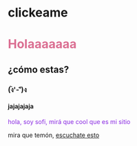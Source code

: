# clickeame
<!DOCTYPE html>
<html lang="es">
<head>
    <meta charset="UTF-8">
    <meta http-equiv="X-UA-Compatible" content="IE=edge">
    <meta name="viewport" content="width=device-width, initial-scale=1.0">
</head>
<body>
    <h1 style="color:palevioletred">Holaaaaaaa</h1>
    <h2>¿cómo estas?</h2>
    <h3>(ง︡'-'︠)ง</h3>
    <h4>jajajajaja</h4>
    <p style="color:blueviolet">hola, soy sofi, mirá que cool que es mi sitio</p>
    <p> mira que temón, <a href="https://youtu.be/xxTxeA1JQB0">escuchate esto</a></p>
</body>
</html>
